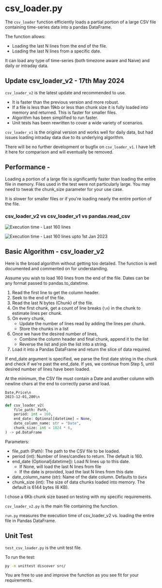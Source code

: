 # csv_loader.py
The `csv_loader` function efficiently loads a partial portion of a large CSV file containing time-series data into a pandas DataFrame. 

The function allows:

- Loading the last N lines from the end of the file.
- Loading the last N lines from a specific date.

It can load any type of time-series (both timezone aware and Naive) and daily or intraday data.

## Update csv_loader_v2 - 17th May 2024

`csv_loader_v2` is the latest update and recommended to use. 

- It is faster than the previous version and more robust.
- If a file is less than 19kb or less than chunk size it is fully loaded into memory and returned. This is faster for smaller files.
- Algorithm has been simplified to run faster.
- Unit tests has been rewritten to cover a wide variety of scenarios.

`csv_loader_v1` is the original version and works well for daily data, but had issues loading intraday data due to its underlying algorithm. 

There will be no further development or bugfix on `csv_loader_v1`. I have left it here for comparison and will eventually be removed.


## Performance - 
Loading a portion of a large file is significantly faster than loading the entire file in memory. Files used in the test were not particularly large. You may need to tweak the chunk_size parameter for your use case.

It is slower for smaller files or if you're loading nearly the entire portion of the file.

### csv_loader_v2 vs csv_loader_v1 vs pandas.read_csv

![Execution time - Last 160 lines](https://res.cloudinary.com/doyu4uovr/image/upload/s--LVsbrjb0--/f_auto/v1715940195/csv_loader/csv_loader_perf_16may2024_sgbwj2.png)

![Execution time - Last 160 lines upto 1st Jan 2023](https://res.cloudinary.com/doyu4uovr/image/upload/s--rzG7kb1P--/f_auto/v1715940195/csv_loader/csv_loader_perf_dt_16may2024_n1cnqy.png)

## Basic Algorithm - csv_loader_v2

Here is the broad algorithm without getting too detailed. The function is well documented and commented on for understanding.

Assume you wish to load 160 lines from the end of the file. Dates can be any format passed to pandas.to_datetime.

1. Read the first line to get the column header.
2. Seek to the end of the file.
3. Read the last N bytes (Chunk) of the file.
4. On the first chunk, get a count of line breaks (`\n`) in the chunk to estimate lines per chunk. 
5. On every chunk,
    - Update the number of lines read by adding the lines per chunk.
    - Store the chunks in a list
6. Once we have the desired number of lines, 
    - Combine the column header and final chunk, append it to the list
    - Reverse the list and join the list into a string.
7. Load it into a Pandas DataFrame and return the slice of data required.

If end_date argument is specified, we parse the first date string in the chunk and check if we're past the end_date. If yes, we continue from Step 5, until desired number of lines have been loaded.

At the minimum, the CSV file must contain a Date and another column with newline chars at the end to correctly parse and load.

```
Date,Price\n
2023-12-01,200\n
```

```python
def csv_loader_v2(
    file_path: Path,
    period: int = 160,
    end_date: Optional[datetime] = None,
    date_column_name: str = "Date",
    chunk_size: int = 1024 * 6,
) -> pd.DataFrame
```

Parameters:

- file_path (Path): The path to the CSV file to be loaded.
- period (int): Number of lines/candles to return. The default is 160.
- end_date (Optional[datetime]): Load N lines up to this date.
    - If None, will load the last N lines from file
    - If the date is provided, load the last N lines from this date
- date_column_name (str): Name of the date column. Defaults to `Date`
- chunk_size (int): The size of data chunks loaded into memory.
    The default is 6144 bytes (6 KB).
        
I chose a 6Kb chunk size based on testing with my specific requirements.

`csv_loader_v2.py` is the main file containing the function.

`run.py` measures the execution time of csv_loader_v2 vs. loading the entire file in Pandas DataFrame.

## Unit Test

`test_csv_loader.py` is the unit test file.

To run the test:

```bash
py -m unittest discover src/
```

You are free to use and improve the function as you see fit for your requirements.
